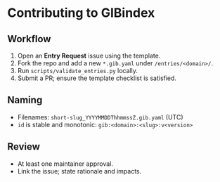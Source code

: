 # Contributing to GIBindex

## Workflow
1. Open an **Entry Request** issue using the template.
2. Fork the repo and add a new `*.gib.yaml` under `/entries/<domain>/`.
3. Run `scripts/validate_entries.py` locally.
4. Submit a PR; ensure the template checklist is satisfied.

## Naming
- Filenames: `short-slug_YYYYMMDDThhmmssZ.gib.yaml` (UTC)
- `id` is stable and monotonic: `gib:<domain>:<slug>:v<version>`

## Review
- At least one maintainer approval.
- Link the issue; state rationale and impacts.
